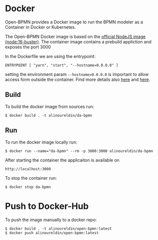 # Docker

Open-BPMN provides a Docker image to run the BPMN modeler as a Container in Docker or Kubernetes. 

The Open-BPMN Docker image is based on the [official NodeJS image (node:16-buster)](https://hub.docker.com/_/node). The container image contains a prebuild appliction and exposes the port 3000

In the Dockerfile we are using the entrypoint:

	ENTRYPOINT [ "yarn", "start", "--hostname=0.0.0.0" ]

setting the environment param `--hostname=0.0.0.0` is important to allow access form outside the container. Find more details also [here](https://dev.to/hagevvashi/don-t-forget-to-give-host-0-0-0-0-to-the-startup-option-of-webpack-dev-server-using-docker-1483) and [here](https://github.com/theia-ide/theia-apps/tree/master/theia-cpp-docker). 

## Build

To build the docker image from sources run:

	$ docker build . -t alinoureldin/da-bpmn

	
## Run

To run the docker image locally run:

	$ docker run --name="da-bpmn" --rm -p 3000:3000 alinoureldin/da-bpmn
      
After starting the container the applicaiton is available on 

	http://localhost:3000
	      
To stop the container run:

	$ docker stop da-bpmn

	
# Push to Docker-Hub

To push the image manually to a docker repo:

	$ docker build . -t alinoureldin/open-bpmn:latest
	$ docker push alinoureldin/open-bpmn:latest

